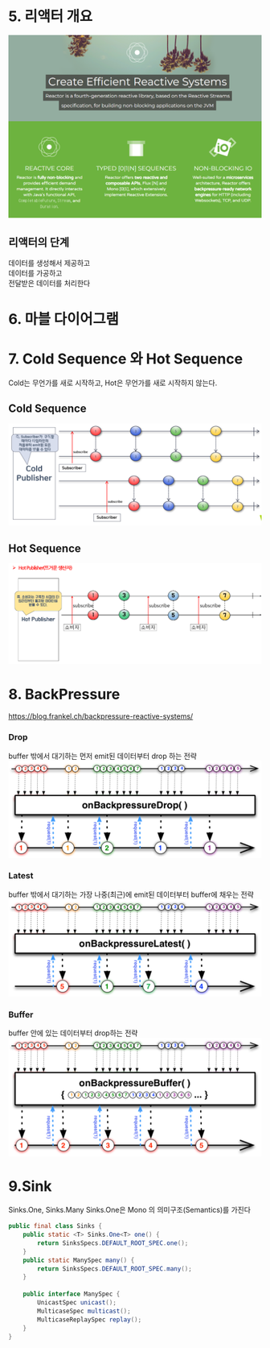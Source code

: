 # 5. 리액터 개요

![img.png](img.png)

## 리액터의 단계
데이터를 생성해서 제공하고  
데이터를 가공하고  
전달받은 데이터를 처리한다

# 6. 마블 다이어그램

# 7.  Cold Sequence 와 Hot Sequence
Cold는 무언가를 새로 시작하고, Hot은 무언가를 새로 시작하지 않는다.

## Cold Sequence

![img_4.png](img_4.png)
## Hot Sequence
![img_6.png](img_6.png)

# 8. BackPressure
https://blog.frankel.ch/backpressure-reactive-systems/

### Drop
buffer 밖에서 대기하는 먼저 emit된 데이터부터 drop 하는 전략
![img_2.png](img_2.png)

### Latest
buffer 밖에서 대기하는 가장 나중(최근)에 emit된 데이터부터 buffer에 채우는 전략
![img_3.png](img_3.png)

### Buffer
buffer 안에 있는 데이터부터 drop하는 전략
![img_1.png](img_1.png)


# 9.Sink

Sinks.One, Sinks.Many
Sinks.One은 Mono 의 의미구조(Semantics)를 가진다

```java
public final class Sinks {
    public static <T> Sinks.One<T> one() {
        return SinksSpecs.DEFAULT_ROOT_SPEC.one();
    }    
    public static ManySpec many() {
        return SinksSpecs.DEFAULT_ROOT_SPEC.many();
    }
    
    public interface ManySpec {
        UnicastSpec unicast();
        MulticaseSpec multicast();
        MulticaseReplaySpec replay();
    }
}
```
